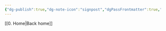 ```yaml
---
{"dg-publish":true,"dg-note-icon":"signpost","dgPassFrontmatter":true,"noteIcon":"signpost","permalink":"/09-status-notes/em-revisao/","created":"2025-10-18T13:01:23.508+01:00","updated":"2025-10-21T19:54:50.222+01:00"}
---
```


[[0. Home\|Back home]]